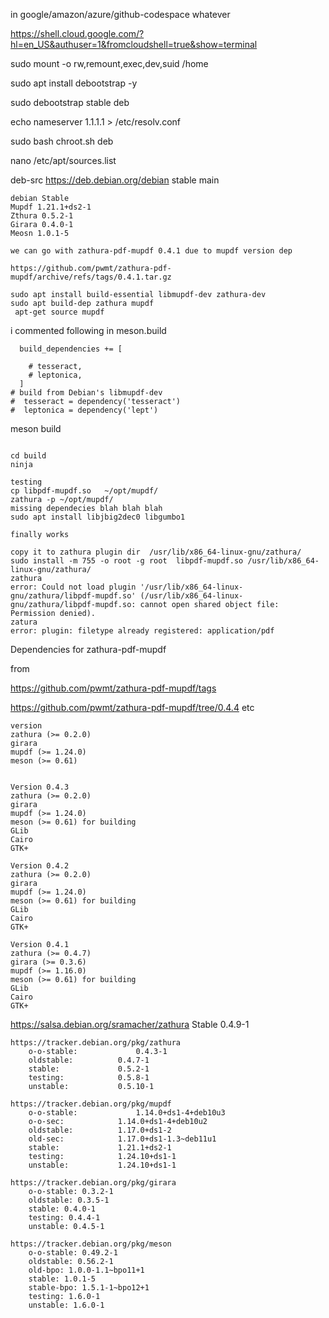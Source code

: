 in google/amazon/azure/github-codespace whatever  

https://shell.cloud.google.com/?hl=en_US&authuser=1&fromcloudshell=true&show=terminal

sudo mount -o rw,remount,exec,dev,suid  /home   

sudo apt install debootstrap -y

sudo debootstrap stable deb   

echo nameserver 1.1.1.1  > /etc/resolv.conf

sudo bash chroot.sh deb

nano /etc/apt/sources.list 

deb-src https://deb.debian.org/debian stable main




```
debian Stable 
Mupdf 1.21.1+ds2-1 	
Zthura 0.5.2-1 
Girara 0.4.0-1 
Meosn 1.0.1-5

we can go with zathura-pdf-mupdf 0.4.1 due to mupdf version dep

https://github.com/pwmt/zathura-pdf-mupdf/archive/refs/tags/0.4.1.tar.gz

sudo apt install build-essential libmupdf-dev zathura-dev
sudo apt build-dep zathura mupdf
 apt-get source mupdf
```

i commented following in meson.build
```
  build_dependencies += [
 
    # tesseract,
    # leptonica,
  ]
# build from Debian's libmupdf-dev
#  tesseract = dependency('tesseract')
#  leptonica = dependency('lept')
```

meson build
```
		
cd build
ninja

testing 
cp libpdf-mupdf.so   ~/opt/mupdf/
zathura -p ~/opt/mupdf/
missing dependecies blah blah blah
sudo apt install libjbig2dec0 libgumbo1

finally works 

copy it to zathura plugin dir  /usr/lib/x86_64-linux-gnu/zathura/
sudo install -m 755 -o root -g root  libpdf-mupdf.so /usr/lib/x86_64-linux-gnu/zathura/
zathura
error: Could not load plugin '/usr/lib/x86_64-linux-gnu/zathura/libpdf-mupdf.so' (/usr/lib/x86_64-linux-gnu/zathura/libpdf-mupdf.so: cannot open shared object file: Permission denied).
zatura 
error: plugin: filetype already registered: application/pdf

```


Dependencies for zathura-pdf-mupdf

from 

https://github.com/pwmt/zathura-pdf-mupdf/tags

https://github.com/pwmt/zathura-pdf-mupdf/tree/0.4.4 etc
```
version 
zathura (>= 0.2.0)
girara
mupdf (>= 1.24.0)
meson (>= 0.61)


Version 0.4.3
zathura (>= 0.2.0)
girara
mupdf (>= 1.24.0)
meson (>= 0.61) for building
GLib
Cairo
GTK+

Version 0.4.2
zathura (>= 0.2.0)
girara
mupdf (>= 1.24.0)
meson (>= 0.61) for building
GLib
Cairo
GTK+

Version 0.4.1       
zathura (>= 0.4.7)
girara (>= 0.3.6)
mupdf (>= 1.16.0)
meson (>= 0.61) for building
GLib
Cairo
GTK+

```
https://salsa.debian.org/sramacher/zathura
Stable 
0.4.9-1
```
https://tracker.debian.org/pkg/zathura
	o-o-stable: 	 	 	0.4.3-1 	
	oldstable: 	 	 	0.4.7-1 	
	stable: 	 	 	0.5.2-1 	
	testing: 	 	 	0.5.8-1	
	unstable: 	 	 	0.5.10-1

https://tracker.debian.org/pkg/mupdf
	o-o-stable: 	 	 	1.14.0+ds1-4+deb10u3 	
	o-o-sec: 	 	 	1.14.0+ds1-4+deb10u2 	
	oldstable: 	 	 	1.17.0+ds1-2 	
	old-sec: 	 	 	1.17.0+ds1-1.3~deb11u1
	stable: 	 	 	1.21.1+ds2-1 	
	testing: 	 	 	1.24.10+ds1-1 	
	unstable: 	 	 	1.24.10+ds1-1

https://tracker.debian.org/pkg/girara
	o-o-stable: 0.3.2-1
	oldstable: 0.3.5-1
	stable: 0.4.0-1
	testing: 0.4.4-1
	unstable: 0.4.5-1

https://tracker.debian.org/pkg/meson
	o-o-stable: 0.49.2-1
	oldstable: 0.56.2-1
	old-bpo: 1.0.0-1.1~bpo11+1
	stable: 1.0.1-5
	stable-bpo: 1.5.1-1~bpo12+1
	testing: 1.6.0-1
	unstable: 1.6.0-1


```




